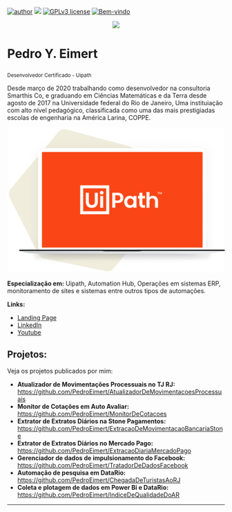 
[![author](https://img.shields.io/badge/Autor-PedroEimert-green.svg)](https://www.linkedin.com/in/pedroeimert) [![](https://img.shields.io/badge/Uipath-20.10-blue.svg)](https://www.uipath.com) [![GPLv3 license](https://img.shields.io/badge/License-GPLv3-blue.svg)](http://perso.crans.org/besson/LICENSE.html) [![Bem-vindo](https://img.shields.io/badge/contributions-welcome-brightgreen.svg?style=flat)](https://github.com/PedroEimert)

<p align="center">
  <img src="banner.png" >
</p>

# Pedro Y. Eimert
<sub>Desenvolvedor Certificado - Uipath</sub>

Desde março de 2020 trabalhando como desenvolvedor na consultoria Smarthis Co, e graduando em Ciências Matemáticas e da Terra desde agosto de 2017 na Universidade federal do Rio de Janeiro, Uma instituiação com alto nível pedagógico, classificada como uma das mais prestigiadas escolas de engenharia na América Larina, COPPE.

<img src="uipathbanner.png">

**Especialização em:** Uipath, Automation Hub, Operações em sistemas ERP, monitoramento de sites e sistemas entre outros tipos de automações.

**Links:**
* [Landing Page](http://pedroeimert.netlify.com)
* [LinkedIn](https://www.linkedin.com/in/pedroeimert)
* [Youtube](https://www.youtube.com/channel/UCD9ygw0Sfhkbn2_duK-mOeg)


## Projetos:
Veja os projetos publicados por mim:

* **Atualizador de Movimentações Processuais no TJ RJ:** https://github.com/PedroEimert/AtualizadorDeMovimentacoesProcessuais
* **Monitor de Cotações em Auto Avaliar:** https://github.com/PedroEimert/MonitorDeCotacoes
* **Extrator de Extratos Diários na Stone Pagamentos:** https://github.com/PedroEimert/ExtracaoDeMovimentacaoBancariaStone
* **Extrator de Extratos Diários no Mercado Pago:** https://github.com/PedroEimert/ExtracaoDiariaMercadoPago
* **Gerenciador de dados de impulsionamento do Facebook:** https://github.com/PedroEimert/TratadorDeDadosFacebook
* **Automação de pesquisa em DataRio:** https://github.com/PedroEimert/ChegadaDeTuristasAoRJ
* **Coleta e plotagem de dados em Power Bi e DataRio:** https://github.com/PedroEimert/IndiceDeQualidadeDoAR

---



